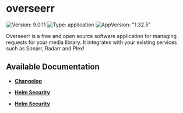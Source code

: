 # overseerr

![Version: 9.0.11](https://img.shields.io/badge/Version-9.0.11-informational?style=flat-square) ![Type: application](https://img.shields.io/badge/Type-application-informational?style=flat-square) ![AppVersion: "1.32.5"](https://img.shields.io/badge/AppVersion-"1.32.5"-informational?style=flat-square)

Overseerr is a free and open source software application for managing requests for your media library. It integrates with your existing services such as Sonarr, Radarr and Plex!

## Available Documentation

- [**Changelog**](CHANGELOG)

- [**Helm Security**](container-security)

- [**Helm Security**](helm-security)

